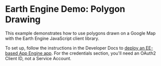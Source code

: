Earth Engine Demo: Polygon Drawing
==================================

This example demonstrates how to use polygons drawn on a Google Map with
the Earth Engine JavaScript client library.

To set up, follow the instructions in the Developer Docs to
[deploy an EE-based App Engine app](
    https://developers.google.com/earth-engine/app_engine_intro#deploying-app-engine-apps-with-earth-engine).
For the credentials section, you'll need an OAuth2 Client ID, not a Service Account.
